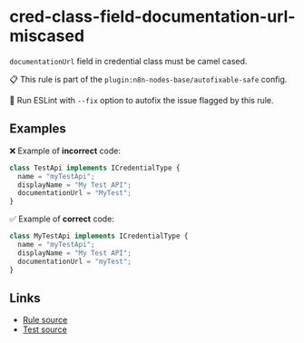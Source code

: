 [//]: # "File generated from a template. Do not edit this file directly."

# cred-class-field-documentation-url-miscased

`documentationUrl` field in credential class must be camel cased.

📋 This rule is part of the `plugin:n8n-nodes-base/autofixable-safe` config.

🔧 Run ESLint with `--fix` option to autofix the issue flagged by this rule.

## Examples

❌ Example of **incorrect** code:

```js
class TestApi implements ICredentialType {
  name = "myTestApi";
  displayName = "My Test API";
  documentationUrl = "MyTest";
}
```

✅ Example of **correct** code:

```js
class MyTestApi implements ICredentialType {
  name = "myTestApi";
  displayName = "My Test API";
  documentationUrl = "myTest";
}
```

## Links

- [Rule source](../../lib/rules/cred-class-field-documentation-url-miscased.ts)
- [Test source](../../tests/cred-class-field-documentation-url-miscased.test.ts)
